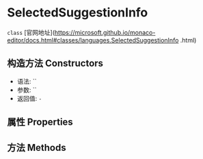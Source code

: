 # SelectedSuggestionInfo
`class` [官网地址](https://microsoft.github.io/monaco-editor/docs.html#classes/languages.SelectedSuggestionInfo
.html)

## 构造方法 Constructors
+ 语法: ``
+ 参数: ``
+ 返回值: `-`
## 属性 Properties
## 方法 Methods